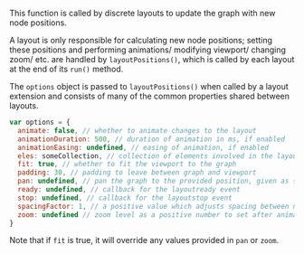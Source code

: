This function is called by discrete layouts to update the graph with new node positions.

A layout is only responsible for calculating new node positions; setting these positions and performing animations/ modifying viewport/ changing zoom/ etc. are handled by `layoutPositions()`, which is called by each layout at the end of its `run()` method.

The `options` object is passed to `layoutPositions()` when called by a layout extension and consists of many of the common properties shared between layouts.

```js
var options = {
  animate: false, // whether to animate changes to the layout
  animationDuration: 500, // duration of animation in ms, if enabled
  animationEasing: undefined, // easing of animation, if enabled
  eles: someCollection, // collection of elements involved in the layout; set by cy.layout() or eles.layout()
  fit: true, // whether to fit the viewport to the graph
  padding: 30, // padding to leave between graph and viewport
  pan: undefined, // pan the graph to the provided position, given as { x, y }
  ready: undefined, // callback for the layoutready event
  stop: undefined, // callback for the layoutstop event
  spacingFactor: 1, // a positive value which adjusts spacing between nodes (>1 means greater than usual spacing)
  zoom: undefined // zoom level as a positive number to set after animation
}
```

Note that if `fit` is true, it will override any values provided in `pan` or `zoom`.
